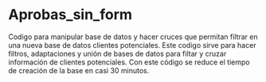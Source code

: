 # Aprobas_sin_form
 Codigo para manipular base de datos y hacer cruces que permitan filtrar en una nueva base de datos clientes potenciales.
Este codigo sirve para hacer filtros, adaptaciones y unión de bases de datos para filtar y cruzar información de clientes potenciales. Con este código se reduce el tiempo de creación de la base en casi 30 minutos.